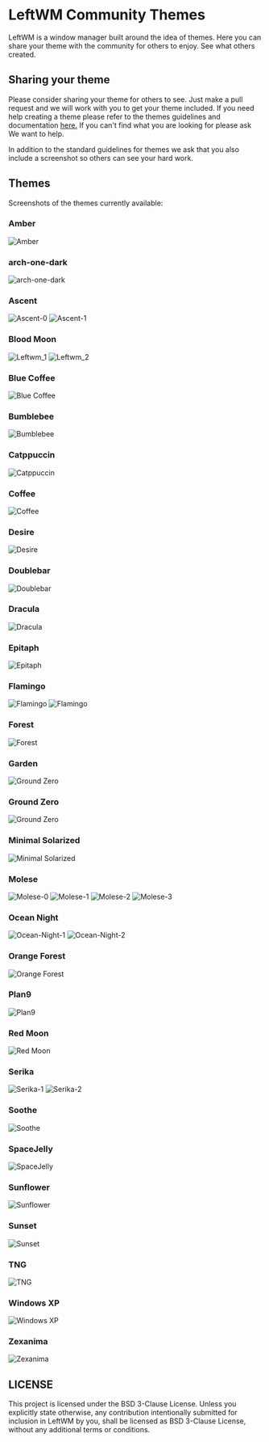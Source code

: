 # LeftWM Community Themes

LeftWM is a window manager built around the idea of themes.
Here you can share your theme with the community for others to enjoy.
See what others created.

## Sharing your theme

Please consider sharing your theme for others to see. Just make a pull request and we will work with you to get your theme included.
If you need help creating a theme please refer to the themes guidelines and documentation [here.](https://github.com/leftwm/leftwm/tree/master/themes)
If you can't find what you are looking for please ask We want to help.

In addition to the standard guidelines for themes we ask that you also include a screenshot so others can see your hard work.

## Themes

Screenshots of the themes currently available:

### Amber

![Amber](.screenshots/amber.png)

### arch-one-dark

![arch-one-dark](.screenshots/arch-one-dark.png)

### Ascent

![Ascent-0](.screenshots/ascent-0.png)
![Ascent-1](.screenshots/ascent-1.png)

### Blood Moon 
![Leftwm_1](https://user-images.githubusercontent.com/116481678/197885831-743998ed-7df7-4a7a-bbde-9ed4c5ef3a1e.png)
![Leftwm_2](https://user-images.githubusercontent.com/116481678/197885834-e21cc9ad-9c31-4b53-bf99-62048af33587.png)

### Blue Coffee

![Blue Coffee](.screenshots/bc.png)

### Bumblebee

![Bumblebee](.screenshots/Bumblebee.png)

### Catppuccin

![Catppuccin](.screenshots/catppuccin.png)

### Coffee

![Coffee](.screenshots/Coffee.jpg)

### Desire
![Desire](https://github.com/copypasteonly/Desire/blob/master/preview.png)

### Doublebar

![Doublebar](.screenshots/doublebar.png)

### Dracula

![Dracula](.screenshots/dracula.png)

### Epitaph

![Epitaph](.screenshots/Epitaph.png)

### Flamingo

![Flamingo](.screenshots/flamingo_desktop.png)
![Flamingo](.screenshots/flamingo_busy.png)

### Forest

![Forest](https://github.com/lex148/forest/raw/master/forest_screenshot.png)

### Garden

![Ground Zero](.screenshots/garden.png)

### Ground Zero

![Ground Zero](.screenshots/gz.png)

### Minimal Solarized

![Minimal Solarized](.screenshots/minimal_solarized.png)

### Molese

![Molese-0](.screenshots/molese-0.png)
![Molese-1](.screenshots/molese-1.png)
![Molese-2](.screenshots/molese-2.png)
![Molese-3](.screenshots/molese-3.png)

### Ocean Night

![Ocean-Night-1](.screenshots/ocean-night1.JPG)
![Ocean-Night-2](.screenshots/ocean-night2.JPG)

### Orange Forest

![Orange Forest](.screenshots/orange.png)

### Plan9

![Plan9](.screenshots/plan9.png)

### Red Moon

![Red Moon](.screenshots/rm.png)

### Serika

![Serika-1](.screenshots/serika_1.png)
![Serika-2](.screenshots/serika_2.png)

### Soothe

![Soothe](.screenshots/soothe.png)

### SpaceJelly

![SpaceJelly](.screenshots/SpaceJelly.png)

### Sunflower

![Sunflower](.screenshots/Sunflower.png)

### Sunset

![Sunset](https://raw.githubusercontent.com/Syudagye/leftwm-sunset/master/screenshots/filled.png)

### TNG

![TNG](.screenshots/tng.jpg)

### Windows XP

![Windows XP](.screenshots/xp.png)

### Zexanima
![Zexanima](.screenshots/zexanima-theme-screenshot.png)


## LICENSE

This project is licensed under the BSD 3-Clause License.
Unless you explicitly state otherwise, any contribution intentionally submitted for inclusion in LeftWM by you, shall be licensed as BSD 3-Clause License, without any additional terms or conditions.
